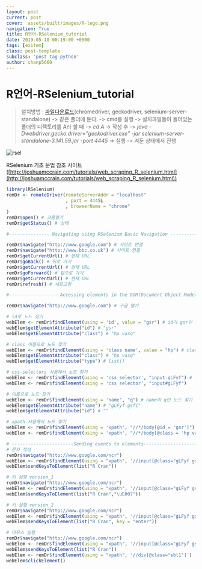 ```yaml
---  
layout: post  
current: post  
cover:  assets/built/images/R-logo.png  
navigation: True  
title: R언어-RSelenium_tutorial   
date: 2019-05-10 00:19:00 +0900  
tags: [exitem]  
class: post-template  
subclass: 'post tag-python'  
author: chanp5660  
---  
```

 

# R언어-RSelenium_tutorial

> 설치방법 : [파일다운로드](https://github.com/chanp5660/Util_chanp5660/files/9127955/BeforeSet.zip)(chromedriver, geckodriver, selenium-server-standalone) -> 같은 폴더에 둔다. -> cmd를 실행 -> 설치파일들이 들어있는 폴더의 디렉토리를 A라 할 때 -> *cd A* -> 작성 후 -> *java -Dwebdriver.gecko.driver="geckodriver.exe" -jar selenium-server-standalone-3.141.59.jar -port 4445* -> 실행 -> 켜둔 상태에서 진행

![rsel](https://user-images.githubusercontent.com/46266247/57371870-e58dfc00-71ce-11e9-90b3-fc977e19d1db.png)

RSelenium 기초 문법 참조 사이트([http://joshuamccrain.com/tutorials/web_scraping_R_selenium.html](http://joshuamccrain.com/tutorials/web_scraping_R_selenium.html))

```r
library(RSelenium)
remDr <- remoteDriver(remoteServerAddr = "localhost"
                      , port = 4445L
                      , browserName = "chrome"
)
remDr$open() # 크롬열기
remDr$getStatus() # 상태

#--------------- Navigating using RSelenium Basic Navigation ------------------#

remDr$navigate("http://www.google.com") # 사이트 연결
remDr$navigate("http://www.bbc.co.uk") # 사이트 연결
remDr$getCurrentUrl() # 현재 URL
remDr$goBack() # 뒤로 가기
remDr$getCurrentUrl() # 현재 URL
remDr$goForward() # 앞으로 가기
remDr$getCurrentUrl() # 현재 URL
remDr$refresh() # 새로고침

#------------------ Accessing elements in the DOM(Document Object Model) -------------------------#

remDr$navigate("http://www.google.com") # 구글 열기

# id로 노드 찾기
webElem <- remDr$findElement(using = 'id', value = "gsr") # id가 gsr인 것
webElem$getElementAttribute("id") # "gsr"
webElem$getElementAttribute("class") # "hp vasq"

# class 이름으로 노드 찾기
webElem <- remDr$findElement(using = 'class name', value = "hp") # class name이 hp관련된 것.
webElem$getElementAttribute("class") # "hp vasq"
webElem$getElementAttribute("type") # list()

# css-selectors 사용해서 노드 찾기
webElem <- remDr$findElement(using = 'css selector', "input.gLFyf") # 입력창 input tag의 gLFyf 클래스 설정 
webElem <- remDr$findElement(using = 'css selector', "input#gLFyf")

# 이름으로 노드 찾기 
webElem <- remDr$findElement(using = 'name', "q") # name이 q인 노드 찾기
webElem$getElementAttribute("name") # "gLFyf gsfi"
webElem$getElementAttribute("id") # ""

# xpath 사용해서 노드 찾기 
webElem <- remDr$findElement(using = 'xpath', "//*/body[@id = 'gsr']")  # tag가 "body"이고 id가 "gsr"인 노드
webElem <- remDr$findElement(using = 'xpath', "//*/body[@class = 'hp vasq']") # tag가 "body"이고 class가 "hp vasq"인 노드 

# -----------------------Sending events to elements----------------------#
# 문자 작성
remDr$navigate("http://www.google.com/ncr")
webElem <- remDr$findElement(using = "xpath", '//input[@class="gLFyf gsfi"]')
webElem$sendKeysToElement(list("R Cran"))

# 키 실행 version_1
remDr$navigate("http://www.google.com/ncr")
webElem <- remDr$findElement(using = "xpath", '//input[@class="gLFyf gsfi"]')
webElem$sendKeysToElement(list("R Cran","\uE007"))

# 키 실행 version_2
remDr$navigate("http://www.google.com/ncr")
webElem <- remDr$findElement(using = "xpath", '//input[@class="gLFyf gsfi"]')
webElem$sendKeysToElement(list("R Cran", key = "enter"))

# 마우스 실행 
remDr$navigate("http://www.google.com/ncr")
webElem <- remDr$findElement(using = "xpath", '//input[@class="gLFyf gsfi"]')
webElem$sendKeysToElement(list("R Cran"))
webElem <- remDr$findElement(using = "xpath", '//div[@class="sbl1"]')
webElem$clickElement()
```
